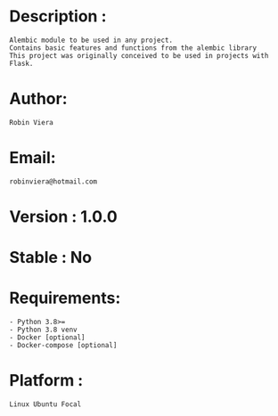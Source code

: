 # Description :
    Alembic module to be used in any project.
    Contains basic features and functions from the alembic library
    This project was originally conceived to be used in projects with Flask.
# Author:
    Robin Viera
# Email:
    robinviera@hotmail.com
# Version : 1.0.0
# Stable : No
# Requirements:
    - Python 3.8>=
    - Python 3.8 venv
    - Docker [optional]
    - Docker-compose [optional]
# Platform :
    Linux Ubuntu Focal